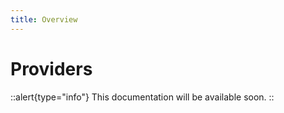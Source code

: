 ```yaml
---
title: Overview
---
```


# Providers

::alert{type="info"}
This documentation will be available soon.
::